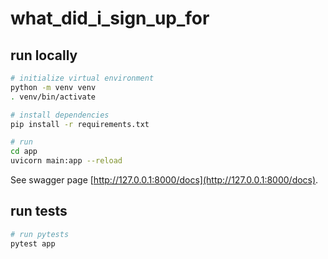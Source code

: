 # what_did_i_sign_up_for

## run locally
```bash
# initialize virtual environment
python -m venv venv
. venv/bin/activate

# install dependencies
pip install -r requirements.txt

# run
cd app
uvicorn main:app --reload
```

See swagger page [http://127.0.0.1:8000/docs](http://127.0.0.1:8000/docs).

## run tests
```bash
# run pytests
pytest app
```